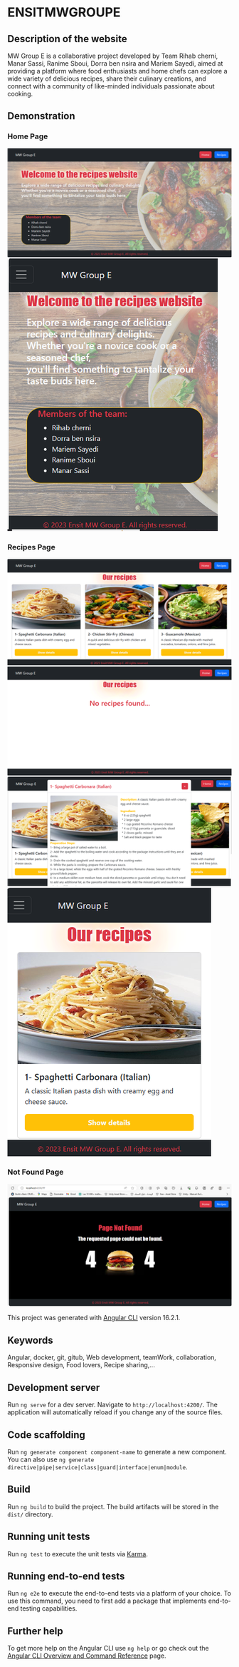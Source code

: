 # ENSITMWGROUPE

## Description of the website 
  MW Group E is a collaborative project developed by Team 
  Rihab cherni, Manar Sassi, Ranime Sboui, Dorra ben nsira and Mariem Sayedi, 
  aimed at providing a platform where food enthusiasts and home chefs can explore a wide variety of delicious recipes, share their culinary creations, and connect with a community of like-minded individuals passionate about cooking.
## Demonstration
  ### Home Page
  ![Image Alt Text](./src/assets/homePage.PNG)
  ![Image Alt Text](./src/assets/responsiveHomePage.PNG)

  ### Recipes Page
  ![Image Alt Text](./src/assets/recipesPage.PNG)
  ![Image Alt Text](./src/assets/emptyArray.PNG)
  ![Image Alt Text](./src/assets/recipeCard.PNG)
  ![Image Alt Text](./src/assets/responsiveRecipesPage.PNG)

  ### Not Found Page
  ![Image Alt Text](./src/assets/notFoundPage.PNG)

This project was generated with [Angular CLI](https://github.com/angular/angular-cli) version 16.2.1.

## Keywords
  Angular, docker, git, gitub, Web development, teamWork, collaboration, Responsive design, Food lovers, Recipe sharing,...
  
## Development server

Run `ng serve` for a dev server. Navigate to `http://localhost:4200/`. The application will automatically reload if you change any of the source files.

## Code scaffolding

Run `ng generate component component-name` to generate a new component. You can also use `ng generate directive|pipe|service|class|guard|interface|enum|module`.

## Build

Run `ng build` to build the project. The build artifacts will be stored in the `dist/` directory.

## Running unit tests

Run `ng test` to execute the unit tests via [Karma](https://karma-runner.github.io).

## Running end-to-end tests

Run `ng e2e` to execute the end-to-end tests via a platform of your choice. To use this command, you need to first add a package that implements end-to-end testing capabilities.

## Further help

To get more help on the Angular CLI use `ng help` or go check out the [Angular CLI Overview and Command Reference](https://angular.io/cli) page.
